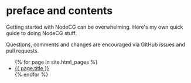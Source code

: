 # preface and contents

Getting started with NodeCG can be overwhelming.
Here's my own quick guide to doing NodeCG stuff.

Questions, comments and changes are encouraged via GitHub issues and pull requests.

<ul>
  {% for page in site.html_pages %}
    <li>
      <a href="{{ page.url }}">{{ page.title }}</a>
    </li>
  {% endfor %}
</ul>
